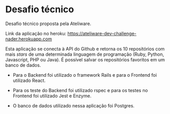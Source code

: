 # Desafio técnico

Desafio técnico proposta pela Ateliware.

Link da aplicação no heroku: https://ateliware-dev-challenge-nader.herokuapp.com

Esta aplicação se conecta à API do Github e retorna os 10 repositórios com mais *stars* de uma
determinada linguagem de programação (Ruby, Python, Javascript, PHP ou Java).
É possível salvar os repositórios favoritos em um banco de dados.

* Para o Backend foi utilizado o framework Rails e para o Frontend foi utilizado React.

* Para os teste do Backend foi utilizado rspec e para os testes no Frontend foi utilizado Jest e Enzyme.

* O banco de dados utilizado nessa aplicação foi Postgres.


